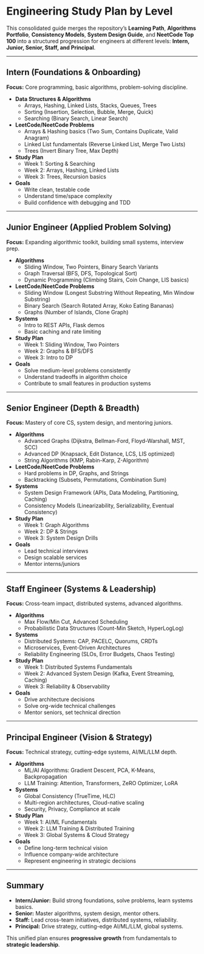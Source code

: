 # Engineering Study Plan by Level

This consolidated guide merges the repository’s **Learning Path**, **Algorithms Portfolio**, **Consistency Models**, **System Design Guide**, and **NeetCode Top 100** into a structured progression for engineers at different levels: **Intern, Junior, Senior, Staff, and Principal**.

---

## Intern (Foundations & Onboarding)

**Focus:** Core programming, basic algorithms, problem-solving discipline.

- **Data Structures & Algorithms**
  - Arrays, Hashing, Linked Lists, Stacks, Queues, Trees
  - Sorting (Insertion, Selection, Bubble, Merge, Quick)
  - Searching (Binary Search, Linear Search)
- **LeetCode/NeetCode Problems**
  - Arrays & Hashing basics (Two Sum, Contains Duplicate, Valid Anagram)
  - Linked List fundamentals (Reverse Linked List, Merge Two Lists)
  - Trees (Invert Binary Tree, Max Depth)
- **Study Plan**
  - Week 1: Sorting & Searching
  - Week 2: Arrays, Hashing, Linked Lists
  - Week 3: Trees, Recursion basics
- **Goals**
  - Write clean, testable code
  - Understand time/space complexity
  - Build confidence with debugging and TDD

---

## Junior Engineer (Applied Problem Solving)

**Focus:** Expanding algorithmic toolkit, building small systems, interview prep.

- **Algorithms**
  - Sliding Window, Two Pointers, Binary Search Variants
  - Graph Traversal (BFS, DFS, Topological Sort)
  - Dynamic Programming (Climbing Stairs, Coin Change, LIS basics)
- **LeetCode/NeetCode Problems**
  - Sliding Window (Longest Substring Without Repeating, Min Window Substring)
  - Binary Search (Search Rotated Array, Koko Eating Bananas)
  - Graphs (Number of Islands, Clone Graph)
- **Systems**
  - Intro to REST APIs, Flask demos
  - Basic caching and rate limiting
- **Study Plan**
  - Week 1: Sliding Window, Two Pointers
  - Week 2: Graphs & BFS/DFS
  - Week 3: Intro to DP
- **Goals**
  - Solve medium-level problems consistently
  - Understand tradeoffs in algorithm choice
  - Contribute to small features in production systems

---

## Senior Engineer (Depth & Breadth)

**Focus:** Mastery of core CS, system design, and mentoring juniors.

- **Algorithms**
  - Advanced Graphs (Dijkstra, Bellman-Ford, Floyd-Warshall, MST, SCC)
  - Advanced DP (Knapsack, Edit Distance, LCS, LIS optimized)
  - String Algorithms (KMP, Rabin-Karp, Z-Algorithm)
- **LeetCode/NeetCode Problems**
  - Hard problems in DP, Graphs, and Strings
  - Backtracking (Subsets, Permutations, Combination Sum)
- **Systems**
  - System Design Framework (APIs, Data Modeling, Partitioning, Caching)
  - Consistency Models (Linearizability, Serializability, Eventual Consistency)
- **Study Plan**
  - Week 1: Graph Algorithms
  - Week 2: DP & Strings
  - Week 3: System Design Drills
- **Goals**
  - Lead technical interviews
  - Design scalable services
  - Mentor interns/juniors

---

## Staff Engineer (Systems & Leadership)

**Focus:** Cross-team impact, distributed systems, advanced algorithms.

- **Algorithms**
  - Max Flow/Min Cut, Advanced Scheduling
  - Probabilistic Data Structures (Count-Min Sketch, HyperLogLog)
- **Systems**
  - Distributed Systems: CAP, PACELC, Quorums, CRDTs
  - Microservices, Event-Driven Architectures
  - Reliability Engineering (SLOs, Error Budgets, Chaos Testing)
- **Study Plan**
  - Week 1: Distributed Systems Fundamentals
  - Week 2: Advanced System Design (Kafka, Event Streaming, Caching)
  - Week 3: Reliability & Observability
- **Goals**
  - Drive architecture decisions
  - Solve org-wide technical challenges
  - Mentor seniors, set technical direction

---

## Principal Engineer (Vision & Strategy)

**Focus:** Technical strategy, cutting-edge systems, AI/ML/LLM depth.

- **Algorithms**
  - ML/AI Algorithms: Gradient Descent, PCA, K-Means, Backpropagation
  - LLM Training: Attention, Transformers, ZeRO Optimizer, LoRA
- **Systems**
  - Global Consistency (TrueTime, HLC)
  - Multi-region architectures, Cloud-native scaling
  - Security, Privacy, Compliance at scale
- **Study Plan**
  - Week 1: AI/ML Fundamentals
  - Week 2: LLM Training & Distributed Training
  - Week 3: Global Systems & Cloud Strategy
- **Goals**
  - Define long-term technical vision
  - Influence company-wide architecture
  - Represent engineering in strategic decisions

---

## Summary

- **Intern/Junior:** Build strong foundations, solve problems, learn systems basics.
- **Senior:** Master algorithms, system design, mentor others.
- **Staff:** Lead cross-team initiatives, distributed systems, reliability.
- **Principal:** Drive strategy, cutting-edge AI/ML/LLM, global systems.

This unified plan ensures **progressive growth** from fundamentals to **strategic leadership**.
